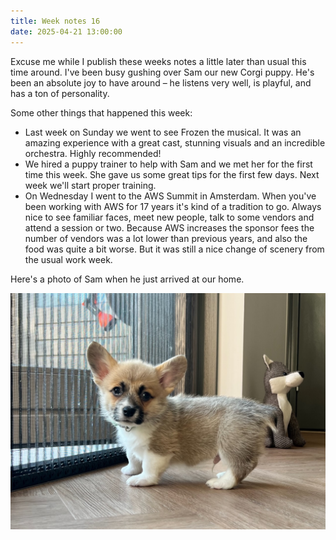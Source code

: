 ```yaml
---
title: Week notes 16
date: 2025-04-21 13:00:00
---
```


Excuse me while I publish these weeks notes a little later than usual this time around. I've been busy gushing over Sam our new Corgi puppy. He's been an absolute joy to have around – he listens very well, is playful, and has a ton of personality.

Some other things that happened this week:

- Last week on Sunday we went to see Frozen the musical. It was an amazing experience with a great cast, stunning visuals and an incredible orchestra. Highly recommended!
- We hired a puppy trainer to help with Sam and we met her for the first time this week. She gave us some great tips for the first few days. Next week we'll start proper training.
- On Wednesday I went to the AWS Summit in Amsterdam. When you've been working with AWS for 17 years it's kind of a tradition to go. Always nice to see familiar faces, meet new people, talk to some vendors and attend a session or two. Because AWS increases the sponsor fees the number of vendors was a lot lower than previous years, and also the food was quite a bit worse. But it was still a nice change of scenery from the usual work week.

Here's a photo of Sam when he just arrived at our home.

![Sam our Corgi puppy at 8 weeks old](/img/week-notes-16.jpeg)

